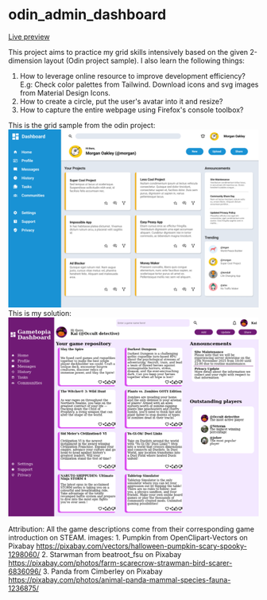 # odin_admin_dashboard

[Live preview](https://maxim55069633.github.io/odin_admin_dashboard/)

This project aims to practice my grid skills intensively based on the given 2-dimension layout (Odin project sample). I also learn the following things:
1. How to leverage online resource to improve development efficiency? E.g: Check color palettes from Tailwind. Download icons and svg images from Material Design Icons.
2. How to create a circle, put the user's avatar into it and resize?
3. How to capture the entire webpage using Firefox's console toolbox?

This is the grid sample from the odin project:
![Odin Admin-Dashboard sample](./images/dashboard-project_sample.png)
This is my solution:
![my Admin Dashboard](./images/my_game_dashboard.png)

Attribution:
All the game descriptions come from their corresponding game introduction on STEAM.
images:
1.
Pumpkin from OpenClipart-Vectors on Pixabay
https://pixabay.com/vectors/halloween-pumpkin-scary-spooky-1298060/
2.
Starwman from beatroot_fsu on Pixabay
https://pixabay.com/photos/farm-scarecrow-strawman-bird-scarer-6836096/
3.
Panda from Cimberley on Pixabay
https://pixabay.com/photos/animal-panda-mammal-species-fauna-1236875/

